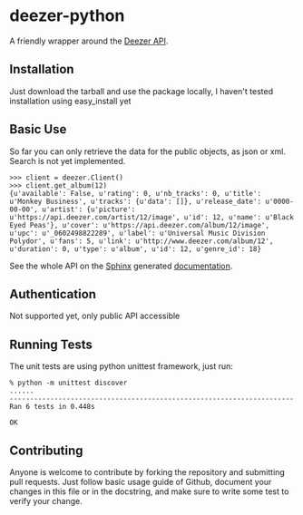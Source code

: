 deezer-python
=============

A friendly wrapper around the [Deezer API](http://developers.deezer.com/api).

Installation
------------

Just download the tarball and use the package locally, I haven't tested installation using easy_install yet

Basic Use
---------

So far you can only retrieve the data for the public objects, as json or xml. Search is not yet implemented.

    >>> client = deezer.Client()
    >>> client.get_album(12)
    {u'available': False, u'rating': 0, u'nb_tracks': 0, u'title': u'Monkey Business', u'tracks': {u'data': []}, u'release_date': u'0000-00-00', u'artist': {u'picture': u'https://api.deezer.com/artist/12/image', u'id': 12, u'name': u'Black Eyed Peas'}, u'cover': u'https://api.deezer.com/album/12/image', u'upc': u'_0602498822289', u'label': u'Universal Music Division Polydor', u'fans': 5, u'link': u'http://www.deezer.com/album/12', u'duration': 0, u'type': u'album', u'id': 12, u'genre_id': 18}
    
See the whole API on the [Sphinx](http://sphinx-doc.org/) generated [documentation](http://deezer-python.readthedocs.org/).

Authentication
--------------

Not supported yet, only public API accessible

Running Tests
-------------

The unit tests are using python unittest framework, just run:

    % python -m unittest discover
    ......
    ----------------------------------------------------------------------
    Ran 6 tests in 0.448s

    OK

Contributing
------------

Anyone is welcome to contribute by forking the repository and submitting pull requests. Just follow basic usage guide of Github, document your changes in this file or in the docstring, and make sure to write some test to verify your change.
